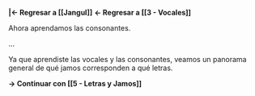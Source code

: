 **|<- Regresar a [[Jangul]]**
**<- Regresar a [[3 - Vocales]]**

Ahora aprendamos las consonantes.

…

Ya que aprendiste las vocales y las consonantes, veamos un panorama general de qué jamos corresponden a qué letras.

**-> Continuar con [[5 - Letras y Jamos]]**